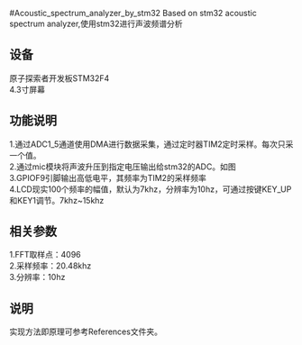 #Acoustic_spectrum_analyzer_by_stm32
Based on stm32 acoustic spectrum analyzer,使用stm32进行声波频谱分析
## 设备
原子探索者开发板STM32F4<br>
4.3寸屏幕<br>
## 功能说明
1.通过ADC1_5通道使用DMA进行数据采集，通过定时器TIM2定时采样。每次只采一个值。<br>
2.通过mic模块将声波升压到指定电压输出给stm32的ADC。如图<br>
3.GPIOF9引脚输出高低电平，其频率为TIM2的采样频率<br>
4.LCD现实100个频率的幅值，默认为7khz，分辨率为10hz，可通过按键KEY_UP和KEY1调节。7khz~15khz<br>
## 相关参数
1.FFT取样点：4096<br>
2.采样频率：20.48khz<br>
3.分辨率：10hz<br>
## 说明
实现方法即原理可参考References文件夹。<br>
